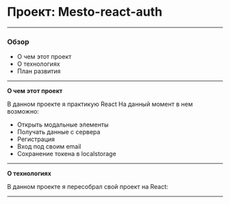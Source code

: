 # Проект: Mesto-react-auth

---

### Обзор
* О чем этот проект
* О технологиях
* План развития

---

**О чем этот проект**

В данном проекте я практикую React
На данный момент в нем возможно:
* Открыть модальные элементы
* Получать данные с сервера
* Регистрация
* Вход под своим email
* Сохранение токена в localstorage

---

**О технологиях**

В данном проекте я пересобрал свой проект на React:


---
